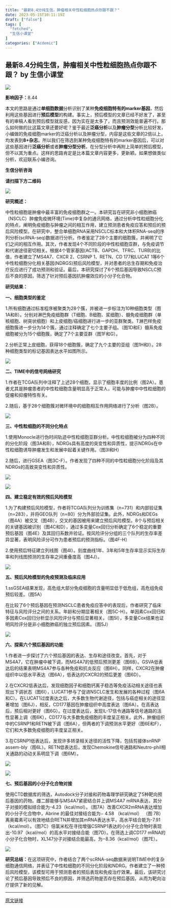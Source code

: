 ```yaml
---
title: "最新8.4分纯生信，肿瘤相关中性粒细胞热点你跟不跟？"
date: 2023-05-15T10:11:19Z
draft: ["false"]
tags: [
  "fetched",
  "生信小课堂"
]
categories: ["Acdemic"]
---
```

最新8.4分纯生信，肿瘤相关中性粒细胞热点你跟不跟？ by 生信小课堂
------
<div><p><img data-galleryid="" data-ratio="0.4253285543608124" data-s="300,640" data-src="https://mmbiz.qpic.cn/mmbiz_png/qw8jImtmeZGQLzuaWfA5UEOpbcNT8ic2vCTJBdFQ3yh0fVXqrbYDHeEbKUFicmyFyCbp7yGQHPSZaJMeqOF8NicHQ/640?wx_fmt=png" data-type="png" data-w="837" src="https://mmbiz.qpic.cn/mmbiz_png/qw8jImtmeZGQLzuaWfA5UEOpbcNT8ic2vCTJBdFQ3yh0fVXqrbYDHeEbKUFicmyFyCbp7yGQHPSZaJMeqOF8NicHQ/640?wx_fmt=png"></p><p><strong>影响因子：</strong>8.44</p><p>本文的思路是通过<strong><span>单细胞数据</span></strong>分析识别了某种<strong><span>免疫细胞特有的marker基因</span></strong>，然后利用这些基因进行<strong><span>预后模型</span></strong>的构建。事实上，预后模型的文章已经不好发了，甚至有的审稿人看到预后模型就反感，因为实在是太多了，而且预测效能普遍不行。那么如何做的比这篇文章还要好呢？鉴于最近<strong><span>泛癌分析</span></strong>以及<strong><span>肿瘤分型</span></strong>分析比较好发，小编做的免疫细胞marker的泛癌分析以及肿瘤分型，内容是这些文章的2倍以上，均发表到<strong><span>8+杂志</span></strong>。所以我们在筛选到某种免疫细胞特有的marker基因后，可以对这些基因进行<strong><span>泛癌分析</span></strong>或者<strong><span>肿瘤分型分析</span></strong>。在分型分析中再附上简单的预后模型，但不以其为重点。这样的思路肯定是比本篇文章内容更多，更新颖。如果想做类似分析，欢迎联系小编咨询。<strong><br></strong></p><section><span><strong><span>生信分析咨询</span></strong></span></section><p><span><strong><span>请扫描下方二维码</span></strong></span></p><p><img data-backh="430" data-backw="430" data-ratio="1" data-s="300,640" data-src="https://mmbiz.qpic.cn/mmbiz_png/qw8jImtmeZGiasmWJMCs5ib6TujDtZTGNQlS9jENFH7UB068iaZ8j6NXCson0NY5XcPEe2OX5vWuReex14ms2MI6Q/640?wx_fmt=png&amp;wxfrom=5&amp;wx_lazy=1&amp;wx_co=1" data-type="png" data-w="430" src="https://mmbiz.qpic.cn/mmbiz_png/qw8jImtmeZGiasmWJMCs5ib6TujDtZTGNQlS9jENFH7UB068iaZ8j6NXCson0NY5XcPEe2OX5vWuReex14ms2MI6Q/640?wx_fmt=png&amp;wxfrom=5&amp;wx_lazy=1&amp;wx_co=1"></p><p><strong>研究概述：</strong></p><p>中性粒细胞是肿瘤中最丰富的免疫细胞群之一。本研究旨在研究非小细胞肺癌（NSCLC）肿瘤免疫微环境(Time)中复杂的通讯网络，通过分析中性粒细胞分化的特点，阐明免疫细胞与肿瘤之间的相互作用，建立预测患者免疫应答和预后的预后风险模型。在研究中，整合单细胞RNA采用NSCLC标本和大体积RNA-seq的序列分析(scRNA-seq)数据进行分析。作者鉴定了28个主要的细胞簇，并阐明了它们之间的相互作用。其次，作者发现4个不同阶段的中性粒细胞亚群，与免疫调节和代谢途径密切相关。根据4个管家基因(ACTB、GAPDH、TFRC、TURB)的比值，作者建立了MS4A7、CXCR 2、CSRNP 1、RETN、CD 177和LUCAT 1等6个中性粒细胞分化相关基因(NDRGS)预后风险模型，并对患者的总生存期和免疫治疗反应进行了成功预测和验证。最后，本研究探讨了6个预后基因导致NSCLC预后不良的原因，筛选了针对预后基因抗肿瘤效应的小分子化合物。</p><p><strong>研究结果：</strong></p><p><strong>一、细胞类型的鉴定</strong></p><p>1.所有细胞通过标准程序被聚类为28个簇，并被进一步标注为10种细胞类型（图1A和B）。分别对淋巴免疫细胞群（T细胞、B细胞、浆细胞）、髓免疫细胞群（单核细胞、树突状细胞）和上皮细胞/癌细胞进行进一步的亚群聚类。T淋巴样免疫细胞簇进一步分为14个簇，通过注释确定了七个主要子组。（图1D和E）髓系免疫细胞被分为15个细胞簇，确定了7个主要亚群（图1F和G）。</p><p>2.分析正常上皮细胞，获得18个细胞簇，确定了九个主要的亚组（图1H和I）。28种细胞类型的标记基因表达水平如图所示。</p><p><img data-galleryid="" data-ratio="0.6585623678646935" data-s="300,640" data-src="https://mmbiz.qpic.cn/mmbiz_png/qw8jImtmeZGQLzuaWfA5UEOpbcNT8ic2vQU0mich1ozHgaO4sWXeUD9851aLXREy4dewbczia66kaGib3MKf7CApQg/640?wx_fmt=png" data-type="png" data-w="946" src="https://mmbiz.qpic.cn/mmbiz_png/qw8jImtmeZGQLzuaWfA5UEOpbcNT8ic2vQU0mich1ozHgaO4sWXeUD9851aLXREy4dewbczia66kaGib3MKf7CApQg/640?wx_fmt=png"></p><p><strong>二、TIME中的信号网络研究</strong></p><p>1.作者在TCGA队列中注释了上述28个细胞，显示了细胞丰度的比例（图2A）。患者尤其是肿瘤患者的中性粒细胞含量明显高于正常人，可能与肿瘤中中性粒细胞的促瘤和抑瘤特性有关。</p><p>2.随后，基于28个细胞簇对微环境中的细胞相互作用网络进行了分析（图2B）。<br></p><p><img data-galleryid="" data-ratio="0.9582806573957017" data-s="300,640" data-src="https://mmbiz.qpic.cn/mmbiz_png/qw8jImtmeZGQLzuaWfA5UEOpbcNT8ic2v39CYZ2H40tjOqs9tW8NHqapBVZIFwdepGI3ibSqMCm9yvXVfMZo7Ygg/640?wx_fmt=png" data-type="png" data-w="791" src="https://mmbiz.qpic.cn/mmbiz_png/qw8jImtmeZGQLzuaWfA5UEOpbcNT8ic2v39CYZ2H40tjOqs9tW8NHqapBVZIFwdepGI3ibSqMCm9yvXVfMZo7Ygg/640?wx_fmt=png"></p><p><strong>三、中性粒细胞的不同分化特点</strong></p><p>1.使用Monocle进行伪时间轨迹中性粒细胞亚群分析。中性粒细胞被分为四种不同的分化阶段（图3A和B），NDRGs具有高度的突变性和异质性，提示NDRGs在中性粒细胞诱导肿瘤发生和发展中起着关键作用。（图3I和H）</p><p>2.随后，进行GSEA（图3C-F）。作者发现了四种不同的中性粒细胞分化阶段及其NDRGs的高致突变性和异质性。</p><p><img data-galleryid="" data-ratio="0.8059701492537313" data-s="300,640" data-src="https://mmbiz.qpic.cn/mmbiz_png/qw8jImtmeZGQLzuaWfA5UEOpbcNT8ic2vZRYuVzbWN0NEcUuyFI96rPmv2H6N6Nt7BNo2q61OtAg3nrsuqnQiaCA/640?wx_fmt=png" data-type="png" data-w="938" src="https://mmbiz.qpic.cn/mmbiz_png/qw8jImtmeZGQLzuaWfA5UEOpbcNT8ic2vZRYuVzbWN0NEcUuyFI96rPmv2H6N6Nt7BNo2q61OtAg3nrsuqnQiaCA/640?wx_fmt=png"></p><p><img data-galleryid="" data-ratio="0.412962962962963" data-s="300,640" data-src="https://mmbiz.qpic.cn/mmbiz_png/qw8jImtmeZGQLzuaWfA5UEOpbcNT8ic2vicRWYCd5d4xc0blQaSPyxTZpkICwXmm1kj02ldXiblXBUW8t7hJlnQ6w/640?wx_fmt=png" data-type="png" data-w="1080" src="https://mmbiz.qpic.cn/mmbiz_png/qw8jImtmeZGQLzuaWfA5UEOpbcNT8ic2vicRWYCd5d4xc0blQaSPyxTZpkICwXmm1kj02ldXiblXBUW8t7hJlnQ6w/640?wx_fmt=png"></p><p><strong>四、建立稳定有效的预后风险模型</strong></p><p>1.为了构建预后风险模型，作者将TCGA队列分为训练集（n=731）和内部验证集（n=283），并将GEO队列（n=80）分为外部验证集。此外，NDRGs和DEGs（图4A）被交叉（图4B），交叉的基因被用来建立预后风险模型。8个与预后相关的关键基因被识别（图4C和D），通过多变量Cox回归分析确定了6个稳定的重要预后基因（图4E）及其回归系数并验证。按风险评分分组的三个队列的生存率差异显著，表明风险评分可作为患者预后的预测指标。（图4F-H）</p><p>2.使用预后特征建立列线图（图4I）。刻度曲线1年、3年和5年生存率显示实际生存率和列线图预测的生存率之间重叠度高（图4J）。</p><p><img data-galleryid="" data-ratio="1.1896024464831805" data-s="300,640" data-src="https://mmbiz.qpic.cn/mmbiz_png/qw8jImtmeZGQLzuaWfA5UEOpbcNT8ic2vp0rG70tnf8ksH1Wo1nQvjtNIfI7H5toCvq8UVS13q99J8IcuVfNTlQ/640?wx_fmt=png" data-type="png" data-w="654" src="https://mmbiz.qpic.cn/mmbiz_png/qw8jImtmeZGQLzuaWfA5UEOpbcNT8ic2vp0rG70tnf8ksH1Wo1nQvjtNIfI7H5toCvq8UVS13q99J8IcuVfNTlQ/640?wx_fmt=png"></p><p><strong>五、预后风险模型的免疫预测及临床应用</strong></p><p>1.ssGSEA结果发现，高危组大部分免疫细胞的含量明显低于低危组，高危组免疫预后较差。（图5A）</p><p>在比较了6个预后基因在预测NSCLC患者免疫应答中的表现后，作者研究了临床特征与风险评分之间的关系。年龄和分期显著相关（图5C-H）。单因素Cox回归和多因素Cox回归分析显示风险评分与预后显著相关。（图5I），多变量Cox结果也证明风险评分是非小细胞肺癌的独立预后因素。（图5J）</p><p><img data-galleryid="" data-ratio="0.8688524590163934" data-s="300,640" data-src="https://mmbiz.qpic.cn/mmbiz_png/qw8jImtmeZGQLzuaWfA5UEOpbcNT8ic2vlNQHlbfYtP9ruB4tmHn2uuOibJnDxTdwGl05iagVKdWoTmFTsyy7LF0A/640?wx_fmt=png" data-type="png" data-w="793" src="https://mmbiz.qpic.cn/mmbiz_png/qw8jImtmeZGQLzuaWfA5UEOpbcNT8ic2vlNQHlbfYtP9ruB4tmHn2uuOibJnDxTdwGl05iagVKdWoTmFTsyy7LF0A/640?wx_fmt=png"></p><p><strong>六、探索六个预后基因的功能</strong></p><p>1.作者进一步探讨了六个预后基因的表达、生存和途径改变。首先，对于MS4A7，它在肿瘤中被下调，而MS4A7的低预后预测更差（图6B）。GSVA低表达后的结果表明MS4A7参与各种免疫和抗炎反应（图6H）。同样，CXCR2在肿瘤组织中以低水平表达（图6A），低表达的CXCR2的预后更差（图6D）。</p><p>2.在CXCR2低表达后，发现细胞因子和细胞钙离子稳态等免疫活动相关途径也表现出下调状态（图6I），LUCAT1参与了促进NSCLC发生和发展的各种过程（图6A和C）。在LUCAT1过度表达之后，大多数生物代谢途径，包括与癌症相关的途径显著增加（图6J），相反，CD177基因在肿瘤组织中高度表达（图6A）。在高表达后，预后相对更好（图6G）。在过度表达后，发现IL-17信令通路等信号通路的活性显著上调（图6K），CD177与大多数免疫细胞的丰度呈正相关。此外，肿瘤组织中的CSRNP1和RETN被下调（图6A），但两者的下调预测水平更好（图6E和F），它们和大多数免疫细胞的丰度呈正相关。</p><p>3.在CSRNP1低表达后，发现许多转录相关途径的活性下降，包括剪接体snRNP assem-bly（图6L）。RETN低表达后，发现Chemokine信号通路和Neutro-phil相关通路的动动关系明显下调（图6M）。</p><p><img data-galleryid="" data-ratio="0.39166666666666666" data-s="300,640" data-src="https://mmbiz.qpic.cn/mmbiz_png/qw8jImtmeZGQLzuaWfA5UEOpbcNT8ic2vjftMib9IcQqcEB9EeTQwNBDgqGlibrFut8Wibq956ForBFibHvG4HWb5Dw/640?wx_fmt=png" data-type="png" data-w="1080" src="https://mmbiz.qpic.cn/mmbiz_png/qw8jImtmeZGQLzuaWfA5UEOpbcNT8ic2vjftMib9IcQqcEB9EeTQwNBDgqGlibrFut8Wibq956ForBFibHvG4HWb5Dw/640?wx_fmt=png"></p><p><img data-galleryid="" data-ratio="0.7009750812567714" data-s="300,640" data-src="https://mmbiz.qpic.cn/mmbiz_png/qw8jImtmeZGQLzuaWfA5UEOpbcNT8ic2vaefzmVMABaFPuu3XWb6qktGovNFjYpTciayV361m4Kw1DdeibkMflD1Q/640?wx_fmt=png" data-type="png" data-w="923" src="https://mmbiz.qpic.cn/mmbiz_png/qw8jImtmeZGQLzuaWfA5UEOpbcNT8ic2vaefzmVMABaFPuu3XWb6qktGovNFjYpTciayV361m4Kw1DdeibkMflD1Q/640?wx_fmt=png"></p><p><strong>七、预后基因的小分子化合物对接</strong></p><p>使用CTD数据库的筛选，Autodock分子对接和药物毒理学研究确定了5种靶向预后基因的药物。雌二醇能够与MS4A7紧密结合并上调MS4A7 mRNA表达，其分子对接的模拟结合能为-4.23（kcal/mol）。（图7A）改善CXCR2mRNA表达增加的小分子化合物中，Abrine 的最佳对接结合能为− 4.58 （kcal/mol） （图 7B）离奥霉素可以有效地结合RETN并增加其mRNA表达水平，高水平结合能为-7.91（kcal/mol）。（图7C）倍氯米松在寻找增强CSRNP1表达的小分子化合物时表现出-10.97（kcal/mol）的高水平对接结合能（图7D）。在筛选上调CD177 mRNA的小分子化合物时，XL147分子对接结合能最高，为−8.36（kcal/mol）（图7E）。</p><p><img data-galleryid="" data-ratio="0.5632911392405063" data-s="300,640" data-src="https://mmbiz.qpic.cn/mmbiz_png/qw8jImtmeZGQLzuaWfA5UEOpbcNT8ic2vQQLJGW7tt95M3TlwaxGgZ9grfUfXdUEGib8PLV1cpTCuNtU5icIKXySA/640?wx_fmt=png" data-type="png" data-w="948" src="https://mmbiz.qpic.cn/mmbiz_png/qw8jImtmeZGQLzuaWfA5UEOpbcNT8ic2vQQLJGW7tt95M3TlwaxGgZ9grfUfXdUEGib8PLV1cpTCuNtU5icIKXySA/640?wx_fmt=png"></p><p><strong>研究总结：</strong>在这项研究中，作者结合了两个scRNA-seq数据来说明TIME中的复杂细胞通信网络，并表征了中性粒细胞的不同分化阶段和NDRG。作者建立了一种预后风险模型，该模型可用于预测患者的预后表现和免疫治疗效果。最后，该研究讨论了预后基因导致预后不良的原因，并筛选药物是否存在预后基因，从而为靶向治疗提供了新的见解。</p><p><mp-style-type data-value="3"></mp-style-type></p></div>  
<hr>
<a href="https://mp.weixin.qq.com/s/9d1Iu1u-IFmayF5EBI73xg",target="_blank" rel="noopener noreferrer">原文链接</a>
